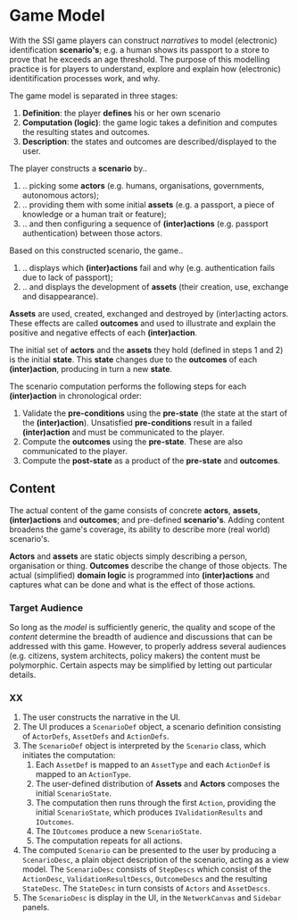 # Game Model
With the SSI game players can construct _narratives_ to model (electronic) identification **scenario's**; e.g. a human shows its passport to a store to prove that he exceeds an age threshold. The purpose of this modelling practice is for players to understand, explore and explain how (electronic) identitification processes work, and why.

The game model is separated in three stages:
1. **Definition**: the player **defines** his or her own scenario
2. **Computation (logic)**: the game logic takes a definition and computes the resulting states and outcomes.
3. **Description**: the states and outcomes are described/displayed to the user.

The player constructs a **scenario** by..
1. .. picking some **actors** (e.g. humans, organisations, governments, autonomous actors);
2. .. providing them with some initial **assets** (e.g. a passport, a piece of knowledge or a human trait or feature);
3. .. and then configuring a sequence of **(inter)actions** (e.g. passport authentication) between those actors. 

Based on this constructed scenario, the game..
1. .. displays which **(inter)actions** fail and why (e.g. authentication fails due to lack of passport);
2. .. and displays the development of **assets** (their creation, use, exchange and disappearance).

**Assets** are used, created, exchanged and destroyed by (inter)acting actors. These effects are called **outcomes** and used to illustrate and explain the positive and negative effects of each **(inter)action**. 

The initial set of **actors** and the **assets** they hold (defined in steps 1 and 2) is the initial **state**. This **state** changes due to the **outcomes** of each **(inter)action**, producing in turn a new **state**.

The scenario computation performs the following steps for each **(inter)action** in chronological order:
1. Validate the **pre-conditions** using the **pre-state** (the state at the start of the **(inter)action**). Unsatisfied **pre-conditions** result in a failed **(inter)action** and must be communicated to the player. 
2. Compute the **outcomes** using the **pre-state**. These are also communicated to the player.
3. Compute the **post-state** as a product of the **pre-state** and **outcomes**.

## Content
The actual content of the game consists of concrete **actors**, **assets**, **(inter)actions** and **outcomes**; and pre-defined **scenario's**. Adding content broadens the game's coverage, its ability to describe more (real world) scenario's. 

**Actors** and **assets** are static objects simply describing a person, organisation or thing. **Outcomes** describe the change of those objects. The actual (simplified) **domain logic** is programmed into **(inter)actions** and captures what can be done and what is the effect of those actions.

### Target Audience
So long as the _model_ is sufficiently generic, the quality and scope of the _content_ determine the breadth of audience and discussions that can be addressed with this game. However, to properly address several audiences (e.g. citizens, system architects, policy makers) the content must be polymorphic. Certain aspects may be simplified by letting out particular details. 


### XX


1. The user constructs the narrative in the UI.
2. The UI produces a `ScenarioDef` object, a scenario definition consisting of `ActorDefs`, `AssetDefs` and `ActionDefs`.
3. The `ScenarioDef` object is interpreted by the `Scenario` class, which initiates the computation:
    1. Each `AssetDef` is mapped to an `AssetType` and each `ActionDef` is mapped to an `ActionType`.
    2. The user-defined distribution of **Assets** and **Actors** composes the initial `ScenarioState`.
    3. The computation then runs through the first `Action`, providing the initial `ScenarioState`, which produces `IValidationResults` and `IOutcomes`. 
    4. The `IOutcomes` produce a new `ScenarioState`.  
    5. The computation repeats for all actions.
4. The computed `Scenario` can be presented to the user by producing a `ScenarioDesc`, a plain object description of the scenario, acting as a view model. The `ScenarioDesc` consists of `StepDescs` which consist of the `ActionDesc`, `ValidationResultDescs`, `OutcomeDescs` and the resulting `StateDesc`. The `StateDesc` in turn consists of `Actors` and `AssetDescs`.
5. The `ScenarioDesc` is display in the UI, in the `NetworkCanvas` and `Sidebar` panels. 
